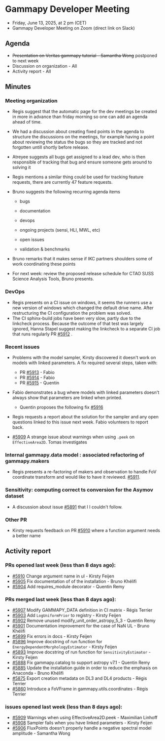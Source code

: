 # Gammapy Developer Meeting 
 * Friday, June 13, 2025, at 2 pm (CET) 
 * Gammapy Developer Meeting on Zoom (direct link on Slack) 
## Agenda
- ~~Presentation on Veritas gammapy tutorial - Samantha Wong~~ postponed to next week
- Discussion on organization - All
- Activity report - All 

## Minutes

### Meeting organization
* Regis suggest that the automatic page for the dev meetings be created in more in advance than friday morning so one can add an agenda ahead of time.
* We had a discussion about creating fixed points in the agenda to structure the discussions on the meetings, for example having a point about reviewing the status the bugs so they are tracked and not forgotten untill shortly before release.
* Atreyee suggests all bugs get assigned to a lead dev, who is then responsible of tracking that bug and ensure someone gets around to solving it
* Regis mentions a similar thing could be used for tracking feature requests, there are currently 47 feature requests.
* Bruno suggests the following recurring agenda items

    - bugs

    - documentation

    - devops

    - ongoing projects (sensi, HLI, MWL, etc)

     - open issues

    - validation & benchmarks


* Bruno remarks that it makes sense if IKC partners shoulders some of work coordinating these points
* For next week: review the proposed release schedule for CTAO SUSS Science Analysis Tools, Bruno presents.

### DevOps
* Regis presents on a CI issue on windows, it seems the runners use a new version of windows which changed the default drive name. After restructuring the CI configuration the problem was solved.
* The CI sphinx-build jobs have been very slow, partly due to the linkcheck process. Because the outcome of that test was largely ignored, Hanna Stapel suggest making the linkcheck to a separate CI job that runs regularly PR [#5912](https://github.com/gammapy/gammapy/pull/5912) .

### Recent issues
* Problems with the model sampler, Kirsty discovered it doesn't work on models with linked parameters. A fix required several steps, taken with:
    - PR [#5913](https://github.com/gammapy/gammapy/pull/5913) - Fabio
    - PR [#5914](https://github.com/gammapy/gammapy/pull/5914) - Fabio
    - PR [#5915](https://github.com/gammapy/gammapy/pull/5915) - Quentin
* Fabio demonstrates a bug where models with linked parameters doesn't always show that parameters are linked when printed.
  - Quentin proposes the following fix [#5916](https://github.com/gammapy/gammapy/pull/5916)
* Regis requests a report about the solution for the sampler and any open questions linked to this issue next week. Fabio volunteers to report back.

* [#5909](https://github.com/gammapy/gammapy/issues/5909) A strange issue about warnings when using `.peek` on `EffectiveArea2D`. Tomas investigates

### Internal gammapy.data model : associated refactoring of gammapy.makers 
* Regis presents a re-factoring of makers and observation to handle FoV coordinate transform and would like to have it reviewed. [#5911](https://github.com/gammapy/gammapy/pull/5911). 

### Sensitivity: computing correct ts conversion for the Asymov dataset
* A discussion about issue  [#5891](https://github.com/gammapy/gammapy/issues/5891) that I I couldn't follow. 

### Other PR
* Kirsty requests feedback on PR [#5910](https://github.com/gammapy/gammapy/pull/5910)  where a function argument needs a better name

## Activity report 

### PRs opened last week (less than 8 days ago): 
* [#5910](https://github.com/gammapy/gammapy/pull/5910) Change argument name in ul - Kirsty Feijen
* [#5905](https://github.com/gammapy/gammapy/pull/5905) Fix documentation of of the installation - Bruno Khélifi
* [#5904](https://github.com/gammapy/gammapy/pull/5904) Add requires_module decorator - Quentin Remy

### PRs merged last week (less than 8 days ago): 
* [#5907](https://github.com/gammapy/gammapy/pull/5907) Modify GAMMAPY_DATA definition in CI matrix - Régis Terrier
* [#5903](https://github.com/gammapy/gammapy/pull/5903) Add `LogUniformPrior` to registry - Kirsty Feijen
* [#5902](https://github.com/gammapy/gammapy/pull/5902) Remove unused modify_unit_order_astropy_5_3 - Quentin Remy
* [#5901](https://github.com/gammapy/gammapy/pull/5901) Documentation improvement for the case of NaN UL - Bruno Khélifi
* [#5899](https://github.com/gammapy/gammapy/pull/5899) Fix errors in docs - Kirsty Feijen
* [#5896](https://github.com/gammapy/gammapy/pull/5896) Improve docstring of run function for `EnergyDependentMorphologyEstimator` - Kirsty Feijen
* [#5893](https://github.com/gammapy/gammapy/pull/5893) Improve docstring of run function for `SensitivityEstimator` - Kirsty Feijen
* [#5888](https://github.com/gammapy/gammapy/pull/5888) Fix gammapy.catalog to support astropy v7.1 - Quentin Remy
* [#5885](https://github.com/gammapy/gammapy/pull/5885) Update the installation guide in order to reduce the emphasis on Anaconda - Bruno Khélifi
* [#5875](https://github.com/gammapy/gammapy/pull/5875) Export creation metadata on DL3 and DL4 products - Régis Terrier
* [#5860](https://github.com/gammapy/gammapy/pull/5860) Introduce a FoVFrame in gammapy.utils.coordinates - Régis Terrier

### issues opened last week (less than 8 days ago): 
* [#5909](https://github.com/gammapy/gammapy/issues/5909) Warnings when using EffectiveArea2D.peek - Maximilian Linhoff
* [#5908](https://github.com/gammapy/gammapy/issues/5908) Sampler fails when you have linked parameters - Kirsty Feijen
* [#5906](https://github.com/gammapy/gammapy/issues/5906) FluxPoints doesn't properly handle a negative spectral model amplitude - Samantha Wong

